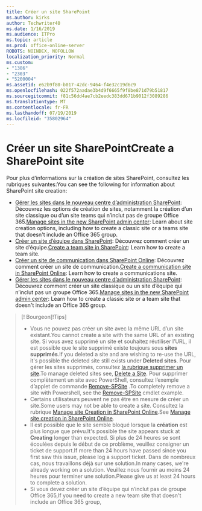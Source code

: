 ```yaml
---
title: Créer un site SharePoint
ms.author: kirks
author: Techwriter40
ms.date: 1/16/2019
ms.audience: ITPro
ms.topic: article
ms.prod: office-online-server
ROBOTS: NOINDEX, NOFOLLOW
localization_priority: Normal
ms.custom:
- "1386"
- "2303"
- "5200004"
ms.assetid: e62b9f80-b017-42dc-9464-f4e32c19d6c9
ms.openlocfilehash: 022f572aadae3b4d9f6665f9f8be871d79b51817
ms.sourcegitcommit: f81c56dd4ae7cb2eedc383dd671b9012f3089286
ms.translationtype: MT
ms.contentlocale: fr-FR
ms.lasthandoff: 07/19/2019
ms.locfileid: "35802964"
---
```

# <a name="create-a-sharepoint-site"></a><span data-ttu-id="6d32f-102">Créer un site SharePoint</span><span class="sxs-lookup"><span data-stu-id="6d32f-102">Create a SharePoint site</span></span>

<span data-ttu-id="6d32f-103">Pour plus d’informations sur la création de sites SharePoint, consultez les rubriques suivantes:</span><span class="sxs-lookup"><span data-stu-id="6d32f-103">You can see the following for information about SharePoint site creation:</span></span>
- <span data-ttu-id="6d32f-104">[Gérer les sites dans le nouveau centre d’administration SharePoint](https://docs.microsoft.com/sharepoint/manage-site-creation): Découvrez les options de création de sites, notamment la création d’un site classique ou d’un site teams qui n’inclut pas de groupe Office 365.</span><span class="sxs-lookup"><span data-stu-id="6d32f-104">[Manage sites in the new SharePoint admin center](https://docs.microsoft.com/sharepoint/manage-site-creation): Learn about site creation options, including how to create a classic site or a teams site that doesn't include an Office 365 group.</span></span>
- <span data-ttu-id="6d32f-105">[Créer un site d’équipe dans SharePoint](https://support.office.com/article/create-a-team-site-in-sharepoint-ef10c1e7-15f3-42a3-98aa-b5972711777d?ui=en-US&amp;rs=en-US&amp;ad=US): Découvrez comment créer un site d’équipe.</span><span class="sxs-lookup"><span data-stu-id="6d32f-105">[Create a team site in SharePoint](https://support.office.com/article/create-a-team-site-in-sharepoint-ef10c1e7-15f3-42a3-98aa-b5972711777d?ui=en-US&amp;rs=en-US&amp;ad=US): Learn how to create a team site.</span></span>
- <span data-ttu-id="6d32f-106">[Créer un site de communication dans SharePoint Online](https://support.office.com/article/7fb44b20-a72f-4d2c-9173-fc8f59ba50eb): Découvrez comment créer un site de communication.</span><span class="sxs-lookup"><span data-stu-id="6d32f-106">[Create a communication site in SharePoint Online](https://support.office.com/article/7fb44b20-a72f-4d2c-9173-fc8f59ba50eb): Learn how to create a communications site.</span></span>
- <span data-ttu-id="6d32f-107">[Gérer les sites dans le nouveau centre d’administration SharePoint](https://docs.microsoft.com/sharepoint/manage-sites-in-new-admin-center#create-a-site): Découvrez comment créer un site classique ou un site d’équipe qui n’inclut pas un groupe Office 365.</span><span class="sxs-lookup"><span data-stu-id="6d32f-107">[Manage sites in the new SharePoint admin center](https://docs.microsoft.com/sharepoint/manage-sites-in-new-admin-center#create-a-site):  Learn how to create a classic site or a team site that doesn't include an Office 365 group.</span></span>


  
> <span data-ttu-id="6d32f-108">[! Bourgeon</span><span class="sxs-lookup"><span data-stu-id="6d32f-108">[!Tips]</span></span>
> - <span data-ttu-id="6d32f-109">Vous ne pouvez pas créer un site avec la même URL d’un site existant.</span><span class="sxs-lookup"><span data-stu-id="6d32f-109">You cannot create a site with the same URL of an existing site.</span></span> <span data-ttu-id="6d32f-110">Si vous avez supprimé un site et souhaitez réutiliser l’URL, il est possible que le site supprimé existe toujours sous **sites supprimés**.</span><span class="sxs-lookup"><span data-stu-id="6d32f-110">If you deleted a site and are wishing to re-use the URL, it's possible the deleted site still exists under **Deleted sites**.</span></span> <span data-ttu-id="6d32f-111">Pour gérer les sites supprimés, consultez [la rubrique supprimer un site](https://docs.microsoft.com/sharepoint/manage-sites-in-new-admin-center#delete-a-site).</span><span class="sxs-lookup"><span data-stu-id="6d32f-111">To manage deleted sites see, [Delete a Site](https://docs.microsoft.com/sharepoint/manage-sites-in-new-admin-center#delete-a-site).</span></span> <span data-ttu-id="6d32f-112">Pour supprimer complètement un site avec PowerShell, consultez l’exemple d’applet de commande [Remove-SPSite](https://docs.microsoft.com/sharepoint/manage-sites-in-new-admin-center#delete-a-site) .</span><span class="sxs-lookup"><span data-stu-id="6d32f-112">To completely remove a site with Powershell, see the [Remove-SPSite](https://docs.microsoft.com/sharepoint/manage-sites-in-new-admin-center#delete-a-site) cmdlet example.</span></span>
> - <span data-ttu-id="6d32f-113">Certains utilisateurs peuvent ne pas être en mesure de créer un site.</span><span class="sxs-lookup"><span data-stu-id="6d32f-113">Some users may not be able to create a site.</span></span> <span data-ttu-id="6d32f-114">Consultez la rubrique [Manage site Creation in SharePoint Online](https://docs.microsoft.com/sharepoint/manage-site-creation).</span><span class="sxs-lookup"><span data-stu-id="6d32f-114">See [Manage site creation in SharePoint Online](https://docs.microsoft.com/sharepoint/manage-site-creation).</span></span>
> - <span data-ttu-id="6d32f-115">Il est possible que le site semble bloqué lorsque la **création** est plus longue que prévu.</span><span class="sxs-lookup"><span data-stu-id="6d32f-115">It's possible the site appears stuck at **Creating** longer than expected.</span></span> <span data-ttu-id="6d32f-116">Si plus de 24 heures se sont écoulées depuis le début de ce problème, veuillez consigner un ticket de support.</span><span class="sxs-lookup"><span data-stu-id="6d32f-116">If more than 24 hours have passed since you first saw this issue, please log a support ticket.</span></span> <span data-ttu-id="6d32f-117">Dans de nombreux cas, nous travaillons déjà sur une solution.</span><span class="sxs-lookup"><span data-stu-id="6d32f-117">In many cases, we're already working on a solution.</span></span> <span data-ttu-id="6d32f-118">Veuillez nous fournir au moins 24 heures pour terminer une solution.</span><span class="sxs-lookup"><span data-stu-id="6d32f-118">Please give us at least 24 hours to complete a solution.</span></span>
> - <span data-ttu-id="6d32f-119">Si vous devez créer un site d’équipe qui n’inclut pas de groupe Office 365,</span><span class="sxs-lookup"><span data-stu-id="6d32f-119">If you need to create a new team site that doesn't include an Office 365 group,</span></span> 


